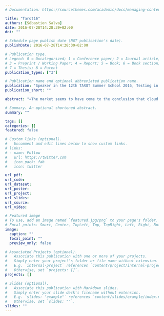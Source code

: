 ```yaml
---
# Documentation: https://sourcethemes.com/academic/docs/managing-content/

title: "Tarot16"
authors: [Sébastien Salva]
date: 2016-07-28T14:28:39+02:00
doi: ""

# Schedule page publish date (NOT publication's date).
publishDate: 2016-07-28T14:28:39+02:00

# Publication type.
# Legend: 0 = Uncategorized; 1 = Conference paper; 2 = Journal article;
# 3 = Preprint / Working Paper; 4 = Report; 5 = Book; 6 = Book section;
# 7 = Thesis; 8 = Patent
publication_types: ["3"]

# Publication name and optional abbreviated publication name.
publication: "Speaker in the 12th TAROT Summer School 2016, Testing in the clouds"
publication_short: ""

abstract: "«The market seems to have come to the conclusion that cloud computing has a lot in common with obscenity--you may not be able to define it, but you’ll know it when you see it » (James Urquhart – The Wisdom of Clouds). Beyond this intrigouss definition, the presentation will introduce the general architecture and characteristics of Clouds and how Web applications are executed in Clouds. This talk will then focus on the difficulties encountered for testing applications deployed in Clouds and will present some methods which attempt to overcome these issues,under various assumptions. "

# Summary. An optional shortened abstract.
summary: ""

tags: []
categories: []
featured: false

# Custom links (optional).
#   Uncomment and edit lines below to show custom links.
# links:
# - name: Follow
#   url: https://twitter.com
#   icon_pack: fab
#   icon: twitter

url_pdf:
url_code:
url_dataset:
url_poster:
url_project:
url_slides:
url_source:
url_video:

# Featured image
# To use, add an image named `featured.jpg/png` to your page's folder.
# Focal points: Smart, Center, TopLeft, Top, TopRight, Left, Right, BottomLeft, Bottom, BottomRight.
image:
  caption: ""
  focal_point: ""
  preview_only: false

# Associated Projects (optional).
#   Associate this publication with one or more of your projects.
#   Simply enter your project's folder or file name without extension.
#   E.g. `internal-project` references `content/project/internal-project/index.md`.
#   Otherwise, set `projects: []`.
projects: []

# Slides (optional).
#   Associate this publication with Markdown slides.
#   Simply enter your slide deck's filename without extension.
#   E.g. `slides: "example"` references `content/slides/example/index.md`.
#   Otherwise, set `slides: ""`.
slides: ""
---
```


